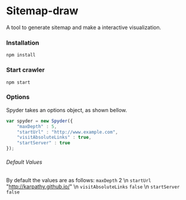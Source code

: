 # Sitemap-draw
A tool to generate sitemap and make a interactive visualization.
### Installation 
```
npm install
```
### Start crawler 
```
npm start
```
### Options
Spyder takes an options object, as shown bellow.
```javascript
var spyder = new Spyder({
    "maxDepth" : 5,
    "startUrl" : "http://www.example.com",
    "visitAbsoluteLinks" : true,
    "startServer" : true
});
```
###### Default Values
By default the values are as follows:
`maxDepth` 2 \n
`startUrl` "http://karpathy.github.io/" \n
`visitAbsoluteLinks` `false` \n
`startServer` `false`
